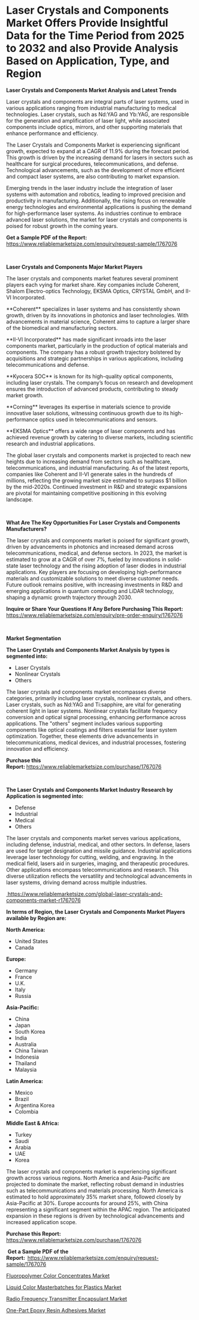 <p><h1>Laser Crystals and Components Market Offers Provide Insightful Data for the Time Period from 2025 to 2032 and also Provide Analysis Based on Application, Type, and Region</h1></p><p><strong>Laser Crystals and Components Market Analysis and Latest Trends</strong></p>
<p><p>Laser crystals and components are integral parts of laser systems, used in various applications ranging from industrial manufacturing to medical technologies. Laser crystals, such as Nd:YAG and Yb:YAG, are responsible for the generation and amplification of laser light, while associated components include optics, mirrors, and other supporting materials that enhance performance and efficiency.</p><p>The Laser Crystals and Components Market is experiencing significant growth, expected to expand at a CAGR of 11.9% during the forecast period. This growth is driven by the increasing demand for lasers in sectors such as healthcare for surgical procedures, telecommunications, and defense. Technological advancements, such as the development of more efficient and compact laser systems, are also contributing to market expansion.</p><p>Emerging trends in the laser industry include the integration of laser systems with automation and robotics, leading to improved precision and productivity in manufacturing. Additionally, the rising focus on renewable energy technologies and environmental applications is pushing the demand for high-performance laser systems. As industries continue to embrace advanced laser solutions, the market for laser crystals and components is poised for robust growth in the coming years.</p></p>
<p><strong>Get a Sample PDF of the Report:&nbsp;</strong> <a href="https://www.reliablemarketsize.com/enquiry/request-sample/1767076?utm_campaign=2005&utm_medium=2&utm_source=Github&utm_content=ia&utm_term=03042025&utm_id=laser-crystals-and-components">https://www.reliablemarketsize.com/enquiry/request-sample/1767076</a></p>
<p>&nbsp;</p>
<p><strong>Laser Crystals and Components Major Market Players</strong></p>
<p><p>The laser crystals and components market features several prominent players each vying for market share. Key companies include Coherent, Shalom Electro-optics Technology, EKSMA Optics, CRYSTAL GmbH, and II-VI Incorporated.</p><p>**Coherent** specializes in laser systems and has consistently shown growth, driven by its innovations in photonics and laser technologies. With advancements in material science, Coherent aims to capture a larger share of the biomedical and manufacturing sectors.</p><p>**II-VI Incorporated** has made significant inroads into the laser components market, particularly in the production of optical materials and components. The company has a robust growth trajectory bolstered by acquisitions and strategic partnerships in various applications, including telecommunications and defense.</p><p>**Kyocera SOC** is known for its high-quality optical components, including laser crystals. The company’s focus on research and development ensures the introduction of advanced products, contributing to steady market growth. </p><p>**Corning** leverages its expertise in materials science to provide innovative laser solutions, witnessing continuous growth due to its high-performance optics used in telecommunications and sensors.</p><p>**EKSMA Optics** offers a wide range of laser components and has achieved revenue growth by catering to diverse markets, including scientific research and industrial applications.</p><p>The global laser crystals and components market is projected to reach new heights due to increasing demand from sectors such as healthcare, telecommunications, and industrial manufacturing. As of the latest reports, companies like Coherent and II-VI generate sales in the hundreds of millions, reflecting the growing market size estimated to surpass $1 billion by the mid-2020s. Continued investment in R&D and strategic expansions are pivotal for maintaining competitive positioning in this evolving landscape.</p></p>
<p>&nbsp;</p>
<p><strong>What Are The Key Opportunities For Laser Crystals and Components Manufacturers?</strong></p>
<p><p>The laser crystals and components market is poised for significant growth, driven by advancements in photonics and increased demand across telecommunications, medical, and defense sectors. In 2023, the market is estimated to grow at a CAGR of over 7%, fueled by innovations in solid-state laser technology and the rising adoption of laser diodes in industrial applications. Key players are focusing on developing high-performance materials and customizable solutions to meet diverse customer needs. Future outlook remains positive, with increasing investments in R&D and emerging applications in quantum computing and LiDAR technology, shaping a dynamic growth trajectory through 2030.</p></p>
<p><strong>Inquire or Share Your Questions If Any Before Purchasing This Report:</strong> <a href="https://www.reliablemarketsize.com/enquiry/pre-order-enquiry/1767076?utm_campaign=2005&utm_medium=2&utm_source=Github&utm_content=ia&utm_term=03042025&utm_id=laser-crystals-and-components">https://www.reliablemarketsize.com/enquiry/pre-order-enquiry/1767076</a></p>
<p>&nbsp;</p>
<p><strong>Market Segmentation</strong></p>
<p><strong>The Laser Crystals and Components Market Analysis by types is segmented into:</strong></p>
<p><ul><li>Laser Crystals</li><li>Nonlinear Crystals</li><li>Others</li></ul></p>
<p><p>The laser crystals and components market encompasses diverse categories, primarily including laser crystals, nonlinear crystals, and others. Laser crystals, such as Nd:YAG and Ti:sapphire, are vital for generating coherent light in laser systems. Nonlinear crystals facilitate frequency conversion and optical signal processing, enhancing performance across applications. The "others" segment includes various supporting components like optical coatings and filters essential for laser system optimization. Together, these elements drive advancements in telecommunications, medical devices, and industrial processes, fostering innovation and efficiency.</p></p>
<p><strong>Purchase this Report:&nbsp;</strong><a href="https://www.reliablemarketsize.com/purchase/1767076?utm_campaign=2005&utm_medium=2&utm_source=Github&utm_content=ia&utm_term=03042025&utm_id=laser-crystals-and-components">https://www.reliablemarketsize.com/purchase/1767076</a></p>
<p>&nbsp;</p>
<p><strong>The Laser Crystals and Components Market Industry Research by Application is segmented into:</strong></p>
<p><ul><li>Defense</li><li>Industrial</li><li>Medical</li><li>Others</li></ul></p>
<p><p>The laser crystals and components market serves various applications, including defense, industrial, medical, and other sectors. In defense, lasers are used for target designation and missile guidance. Industrial applications leverage laser technology for cutting, welding, and engraving. In the medical field, lasers aid in surgeries, imaging, and therapeutic procedures. Other applications encompass telecommunications and research. This diverse utilization reflects the versatility and technological advancements in laser systems, driving demand across multiple industries.</p></p>
<p><a href="https://www.reliablemarketsize.com/global-laser-crystals-and-components-market-r1767076?utm_campaign=2005&utm_medium=2&utm_source=Github&utm_content=ia&utm_term=03042025&utm_id=laser-crystals-and-components">&nbsp;https://www.reliablemarketsize.com/global-laser-crystals-and-components-market-r1767076</a></p>
<p><strong>In terms of Region, the Laser Crystals and Components Market Players available by Region are:</strong></p>
<p>
    <p> <strong> North America: </strong>
        <ul>
            <li>United States</li>
            <li>Canada</li>
        </ul>
        </p> 
    <p> <strong> Europe: </strong>
        <ul>
            <li>Germany</li>
            <li>France</li>
            <li>U.K.</li>
            <li>Italy</li>
            <li>Russia</li>
        </ul>
        </p> 
    <p> <strong> Asia-Pacific: </strong>
        <ul>
            <li>China</li>
            <li>Japan</li>
            <li>South Korea</li>
            <li>India</li>
            <li>Australia</li>
            <li>China Taiwan</li>
            <li>Indonesia</li>
            <li>Thailand</li>
            <li>Malaysia</li>
        </ul>
        </p> 
    <p> <strong> Latin America: </strong>
        <ul>
            <li>Mexico</li>
            <li>Brazil</li>
            <li>Argentina Korea</li>
            <li>Colombia</li>
        </ul>
        </p> 
    <p> <strong> Middle East & Africa: </strong>
        <ul>
            <li>Turkey</li>
            <li>Saudi</li>
            <li>Arabia</li>
            <li>UAE</li>
            <li>Korea</li>
        </ul>
    </p>
    </p>
<p><p>The laser crystals and components market is experiencing significant growth across various regions. North America and Asia-Pacific are projected to dominate the market, reflecting robust demand in industries such as telecommunications and materials processing. North America is estimated to hold approximately 35% market share, followed closely by Asia-Pacific at 30%. Europe accounts for around 25%, with China representing a significant segment within the APAC region. The anticipated expansion in these regions is driven by technological advancements and increased application scope.</p></p>
<p><strong>Purchase this Report: </strong><a href="https://www.reliablemarketsize.com/purchase/1767076?utm_campaign=2005&utm_medium=2&utm_source=Github&utm_content=ia&utm_term=03042025&utm_id=laser-crystals-and-components">https://www.reliablemarketsize.com/purchase/1767076</a></p>
<p>&nbsp;<strong>Get a Sample PDF of the Report:&nbsp;&nbsp;</strong><a href="https://www.reliablemarketsize.com/enquiry/request-sample/1767076?utm_campaign=2005&utm_medium=2&utm_source=Github&utm_content=ia&utm_term=03042025&utm_id=laser-crystals-and-components">https://www.reliablemarketsize.com/enquiry/request-sample/1767076</a></p>
<p><strong></strong></p>
<p><p><a href="https://github.com/lylyparadise/Market-Research-Report-List-6/blob/main/fluoropolymer-color-concentrates-market.md?utm_campaign=2005&utm_medium=2&utm_source=Github&utm_content=ia&utm_term=03042025&utm_id=laser-crystals-and-components">Fluoropolymer Color Concentrates Market</a></p><p><a href="https://github.com/kakeryttri0c/Market-Research-Report-List-1/blob/main/liquid-color-masterbatches-for-plastics-market.md?utm_campaign=2005&utm_medium=2&utm_source=Github&utm_content=ia&utm_term=03042025&utm_id=laser-crystals-and-components">Liquid Color Masterbatches for Plastics Market</a></p><p><a href="https://github.com/sleeprudantf/Market-Research-Report-List-1/blob/main/radio-frequency-transmitter-encapsulant-market.md?utm_campaign=2005&utm_medium=2&utm_source=Github&utm_content=ia&utm_term=03042025&utm_id=laser-crystals-and-components">Radio Frequency Transmitter Encapsulant Market</a></p><p><a href="https://github.com/BrandonBrown3773/Market-Research-Report-List-1/blob/main/one-part-epoxy-resin-adhesives-market.md?utm_campaign=2005&utm_medium=2&utm_source=Github&utm_content=ia&utm_term=03042025&utm_id=laser-crystals-and-components">One-Part Epoxy Resin Adhesives Market</a></p></p>
